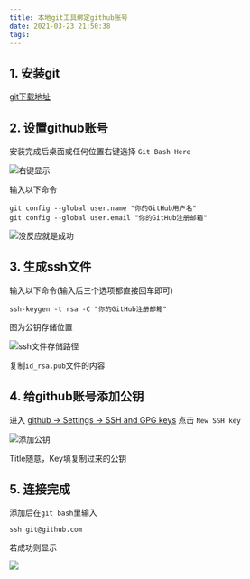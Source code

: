 ```yaml
---
title: 本地git工具绑定github账号
date: 2021-03-23 21:50:38
tags:
---
```


## 1. 安装git

[git下载地址](https://git-scm.com/downloads)

## 2. 设置github账号

安装完成后桌面或任何位置右键选择 `Git Bash Here`

![右键显示](image-20210323151756733.png)

输入以下命令

```
git config --global user.name "你的GitHub用户名"
git config --global user.email "你的GitHub注册邮箱"
```

![没反应就是成功](image-20210323153112909.png)

## 3. 生成ssh文件

输入以下命令(输入后三个选项都直接回车即可)

```
ssh-keygen -t rsa -C "你的GitHub注册邮箱"
```

图为公钥存储位置

![ssh文件存储路径](image-20210323154538629.png)

复制`id_rsa.pub`文件的内容

## 4. 给github账号添加公钥

进入 [github → Settings → SSH and GPG keys](https://github.com/settings/keys) 点击 `New SSH key`

![添加公钥](image-20210323155104481.png)

Title随意，Key填复制过来的公钥

## 5. 连接完成

添加后在`git bash`里输入

```
ssh git@github.com
```

若成功则显示

![](image-20210323155730994.png)